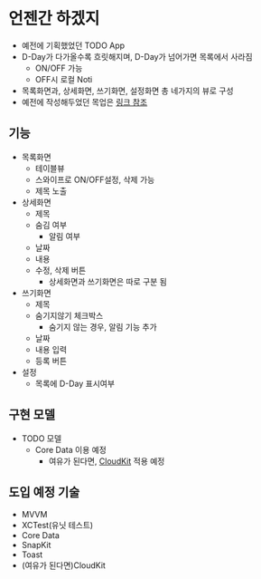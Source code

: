 # 언젠간 하겠지

* 예전에 기획했었던 TODO App
* D-Day가 다가올수록 흐릿해지며, D-Day가 넘어가면 목록에서 사라짐
  * ON/OFF 가능
  * OFF시 로컬 Noti
* 목록화면과, 상세화면, 쓰기화면, 설정화면 총 네가지의 뷰로 구성
* 예전에 작성해두었던 목업은 [링크 참조](https://ovenapp.io/view/Mw0yxJ1X58QgVfOvi3fn0XIbhQYSWysx/4Rn9r
)

## 기능
* 목록화면
  * 테이블뷰
  * 스와이프로 ON/OFF설정, 삭제 가능
  * 제목 노출
* 상세화면
  * 제목
  * 숨김 여부
    * 알림 여부
  * 날짜
  * 내용
  * 수정, 삭제 버튼
    * 상세화면과 쓰기화면은 따로 구분 됨
* 쓰기화면
  * 제목
  * 숨기지않기 체크박스
    * 숨기지 않는 경우, 알림 기능 추가
  * 날짜
  * 내용 입력 
  * 등록 버튼
* 설정
  * 목록에 D-Day 표시여부

## 구현 모델
* TODO 모델
  * Core Data 이용 예정
    * 여유가 된다면, [CloudKit](https://developer.apple.com/icloud/cloudkit/) 적용 예정

## 도입 예정 기술
* MVVM
* XCTest(유닛 테스트)
* Core Data
* SnapKit
* Toast
* (여유가 된다면)CloudKit